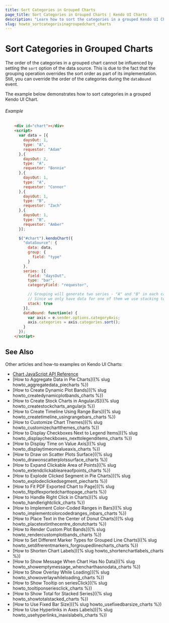 ```yaml
---
title: Sort Categories in Grouped Charts
page_title: Sort Categories in Grouped Charts | Kendo UI Charts
description: "Learn how to sort the categories in a grouped Kendo UI Chart."
slug: howto_sortcategorisinagroupedchart_charts
---
```


# Sort Categories in Grouped Charts

The order of the categories in a grouped chart cannot be influenced by setting the `sort` option of the data source. This is due to the fact that the grouping operation overrides the sort order as part of its implementation. Still, you can override the order of the categories during the `dataBound` event.

The example below demonstrates how to sort categories in a grouped Kendo UI Chart.

###### Example

```html
    <div id="chart"></div>
    <script>
      var data = [{
        daysOut: 1,
        type: "A",
        requestor: "Adam"
      },{
        daysOut: 2,
        type: "A",
        requestor: "Bonnie"
      },{
        daysOut: 1,
        type: "A",
        requestor: "Connor"
      },{
        daysOut: 1,
        type: "B",
        requestor: "Zach"
      },{
        daysOut: 1,
        type: "B",
        requestor: "Amber"
      }];

      $("#chart").kendoChart({
        "dataSource": {
          data: data,
          group: {
            field: "type"
          }
        },
        series: [{
          field: "daysOut",
          type: "bar",
          categoryField: "requestor",

          // Grouping will generate two series - "A" and "B" in each category
          // Since we only have data for one of them we use stacking to remove the empty space
          stack: true
        }],
        dataBound: function(e) {
          var axis = e.sender.options.categoryAxis;
          axis.categories = axis.categories.sort();
        }
      });
    </script>
```

## See Also

Other articles and how-to examples on Kendo UI Charts:

* [Chart JavaScript API Reference](/api/javascript/dataviz/ui/chart)
* [How to Aggregate Data in Pie Charts]({% slug howto_aggregatedata_piecharts %})
* [How to Create Dynamic Plot Bands]({% slug howto_createdynamicplotbands_charts %})
* [How to Create Stock Charts in AngularJS]({% slug howto_createstockcharts_angularjs %})
* [How to Create Timeline Using Range Bars]({% slug howto_createtimeline_usingrangebars_charts %})
* [How to Customize Chart Themes]({% slug howto_customizechartthemes_charts %})
* [How to Display Checkboxes Next to Legend Items]({% slug howto_displaycheckboxes_nexttolegenditems_charts %})
* [How to Display Time on Value Axis]({% slug howto_displaytimeonvalueaxis_charts %})
* [How to Draw on Scatter Plots Surface]({% slug howto_drawonscatterplotssurface_charts %})
* [How to Expand Clickable Area of Points]({% slug howto_extendclickableareaofpoints_charts %})
* [How to Explode Clicked Segment in Pie Charts]({% slug howto_explodeclickedsegment_piecharts %})
* [How to Fit PDF Exported Chart to Page]({% slug howto_fitpdfexportedcharttopage_charts %})
* [How to Handle Right Click in Charts]({% slug howto_handlerightclick_charts %})
* [How to Implement Color-Coded Ranges in Bars]({% slug howto_implementcolorcodedranges_inbars_charts %})
* [How to Place Text in the Center of Donut Charts]({% slug howto_placetextinthecentre_donutcharts %})
* [How to Render Custom Plot Bands]({% slug howto_rendercustomplotbands_charts %})
* [How to Set Different Marker Types for Grouped Line Charts]({% slug howto_setdifrerentmarkers_forgroupedlinecharts_charts %})
* [How to Shorten Chart Labels]({% slug howto_shortenchartlabels_charts %})
* [How to Show Message When Chart Has No Data]({% slug howto_showemptymessage_whencharthasnodata_charts %})
* [How to Show Overlay While Loading]({% slug howto_showoverlaywhileloading_charts %})
* [How to Show Tooltip on seriesClick]({% slug howto_tooltiponseriesclick_charts %})
* [How to Show Total for Stacked Series]({% slug howto_showtotalstacked_charts %})
* [How to Use Fixed Bar Size]({% slug howto_usefixedbarsize_charts %})
* [How to Use Hyperlinks in Axes Labels]({% slug howto_usehyperlinks_inaxislabels_charts %})
